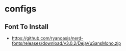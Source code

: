# configs

## Font To Install 

- https://github.com/ryanoasis/nerd-fonts/releases/download/v3.0.2/DejaVuSansMono.zip
